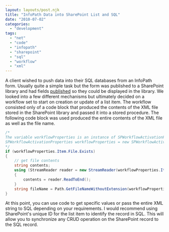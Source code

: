 ```yaml
---
layout: layouts/post.njk
title: "InfoPath Data into SharePoint List and SQL"
date: "2010-07-02"
categories: 
  - "development"
tags: 
  - "net"
  - "code"
  - "infopath"
  - "sharepoint"
  - "sql"
  - "workflow"
  - "xml"
---
```


A client wished to push data into their SQL databases from an InfoPath form. Usually quite a simple task but the form was published to a SharePoint library and had fields [published](http://blog.ksenthil.net/archive/2009/07/25/promoting-properties-e28093-expose-infopath-fields-as-site-columns.aspx "Publish InfoPath fields to expose them to SharePoint") so they could be displayed in the library. We looked into a few different mechanisms but ultimately decided on a workflow set to start on creation or update of a list item. The workflow consisted only of a code block that produced the contents of the XML file stored in the SharePoint library and passed it into a stored procedure. The following code block was used produced the entire contents of the XML file as well as the file name.

``` csharp
/*
The variable workflowProperties is an instance of SPWorkflowActivationProperties:
SPWorkflowActivationProperties workflowProperties = new SPWorkflowActivationProperties();
*/
if (workflowProperties.Item.File.Exists)
{
    // get file contents
    string contents;
    using (StreamReader reader = new StreamReader(workflowProperties.Item.File.OpenBinaryStream()))
    {
        contents = reader.ReadToEnd();
    }
    string fileName = Path.GetFileNameWithoutExtension(workflowProperties.Item.File.Name);
}
```

At this point, you can use code to get specific values or pass the entire XML string to SQL depending on your requirements. I would recommend using SharePoint's unique ID for the list item to identify the record in SQL. This will allow you to synchronize any CRUD operation on the SharePoint record to the SQL record.
